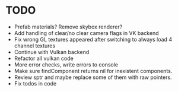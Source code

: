 # TODO

* Prefab materials? Remove skybox renderer?
* Add handling of clear/no clear camera flags in VK backend
* Fix wrong GL textures appeared after switching to always load 4 channel textures
* Continue with Vulkan backend
* Refactor all vulkan code
* More error checks, write errors to console
* Make sure findComponent returns nil for inexistent components.
* Review sptr and maybe replace some of them with raw pointers.
* Fix todos in code